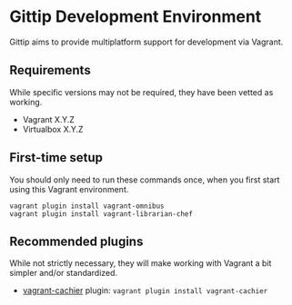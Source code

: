 # Gittip Development Environment

Gittip aims to provide multiplatform support for development via
Vagrant.

## Requirements

While specific versions may not be required, they have been vetted as
working.

  * Vagrant X.Y.Z
  * Virtualbox X.Y.Z

## First-time setup

You should only need to run these commands once, when you first start
using this Vagrant environment.

```
vagrant plugin install vagrant-omnibus
vagrant plugin install vagrant-librarian-chef
```

## Recommended plugins

While not strictly necessary, they will make working with Vagrant a bit
simpler and/or standardized.

  * [vagrant-cachier]() plugin: `vagrant plugin install vagrant-cachier`
